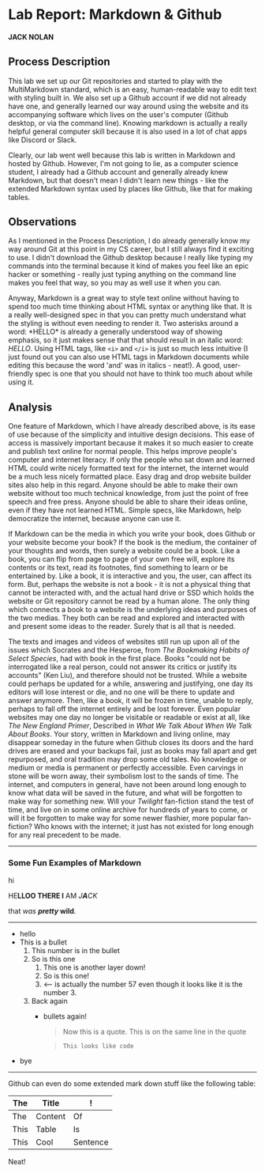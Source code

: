 # Lab Report: Markdown & Github

#### JACK NOLAN

## Process Description

This lab we set up our Git repositories and started to play with the MultiMarkdown standard, which is an easy, human-readable way to edit text with styling built in. We also set up a Github account if we did not already have one, and generally learned our way around using the website and its accompanying software which lives on the user's computer (Github desktop, or via the command line). Knowing markdown is actually a really helpful general computer skill because it is also used in a lot of chat apps like Discord or Slack.

Clearly, our lab went well because this lab is written in Markdown and hosted by Github. However, I'm not going to lie, as a computer science student, I already had a Github account and generally already knew Markdown, but that doesn't mean I didn't learn new things - like the extended Markdown syntax used by places like Github, like that for making tables.

## Observations

As I mentioned in the Process Description, I do already generally know my way around Git at this point in my CS career, but I still always find it exciting to use. I didn't download the Github desktop because I really like typing my commands into the terminal because it kind of makes you feel like an epic hacker or something - really just typing anything on the command line makes you feel that way, so you may as well use it when you can.

Anyway, Markdown is a great way to style text online without having to spend too much time thinking about HTML syntax or anything like that. It is a really well-designed spec in that you can pretty much understand what the styling is without even needing to render it. Two asterisks around a word: \*HELLO\* is already a generally understood way of showing emphasis, so it just makes sense that that should result in an italic word: *HELLO*. Using HTML tags, like `<i>` and `</i>` is just so much less intuitive (I just found out you can also use HTML tags in Markdown documents while editing this because the word 'and' was in italics - neat!). A good, user-friendly spec is one that you should not have to think too much about while using it.

## Analysis

One feature of Markdown, which I have already described above, is its ease of use because of the simplicity and intuitive design decisions. This ease of access is massively important because it makes it so much easier to create and publish text online for normal people. This helps improve people's computer and internet literacy. If only the people who sat down and learned HTML could write nicely formatted text for the internet, the internet would be a much less nicely formatted place. Easy drag and drop website builder sites also help in this regard. Anyone should be able to make their own website without too much technical knowledge, from just the point of free speech and free press. Anyone should be able to share their ideas online, even if they have not learned HTML. Simple specs, like Markdown, help democratize the internet, because anyone can use it.

If Markdown can be the media in which you write your book, does Github or your website become your book? If the book is the medium, the container of your thoughts and words, then surely a website could be a book. Like a book, you can flip from page to page of your own free will, explore its contents or its text, read its footnotes, find something to learn or be entertained by. Like a book, it is interactive and you, the user, can affect its form. But, perhaps the website is not a book - it is not a physical thing that cannot be interacted with, and the actual hard drive or SSD which holds the website or Git repository cannot be read by a human alone. The only thing which connects a book to a website is the underlying ideas and purposes of the two medias. They both can be read and explored and interacted with and present some ideas to the reader. Surely that is all that is needed.

The texts and images and videos of websites still run up upon all of the issues which Socrates and the Hesperoe, from *The Bookmaking Habits of Select Species*, had with book in the first place. Books "could not be interrogated like a real person, could not answer its critics or justify its accounts" (Ken Liu), and therefore should not be trusted. While a website could perhaps be updated for a while, answering and justifying, one day its editors will lose interest or die, and no one will be there to update and answer anymore. Then, like a book, it will be frozen in time, unable to reply, perhaps to fall off the internet entirely and be lost forever. Even popular websites may one day no longer be visitable or readable or exist at all, like *The New England Primer*, Described in *What We Talk About When We Talk About Books*. Your story, written in Markdown and living online, may disappear someday in the future when Github closes its doors and the hard drives are erased and your backups fail, just as books may fall apart and get repurposed, and oral tradition may drop some old tales. No knowledge or medium or media is permanent or perfectly accessible. Even carvings in stone will be worn away, their symbolism lost to the sands of time. The internet, and computers in general, have not been around long enough to know what data will be saved in the future, and what will be forgotten to make way for something new. Will your *Twilight* fan-fiction stand the test of time, and live on in some online archive for hundreds of years to come, or will it be forgotten to make way for some newer flashier, more popular fan-fiction? Who knows with the internet; it just has not existed for long enough for any real precedent to be made.

---

### Some Fun Examples of Markdown

hi

HE**LLOO THERE I** AM _J**A**CK_ 

that _was_ **_pretty_ wild**.

---

* hello
* This is a bullet
    1. This number is in the bullet
    2. So is this one
        1. This one is another layer down!
        3. So is this one!
        57. <-- is actually the number 57 even though it looks like it is the number 3.
    3. Back again
        * bullets again!
          > Now this is a quote.
          This is on the same line in the quote
      
          > `This looks like code`
* bye

----

Github can even do some extended mark down stuff like the following table:

| The | Title | ! |
| - | - | - |
| The | Content | Of |
| This | Table | Is |
| This | Cool | Sentence |

Neat!
